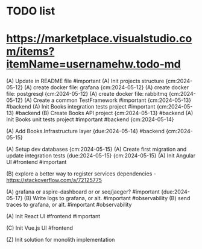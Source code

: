 # TODO list
# https://marketplace.visualstudio.com/items?itemName=usernamehw.todo-md

(A) Update in README file #important
(A) Init projects structure {cm:2024-05-12}
(A) create docker file: grafana {cm:2024-05-12}
(A) create docker file: postgresql {cm:2024-05-12}
(A) create docker file: rabbitmq {cm:2024-05-12}
(A) Create a common TestFramework #important {cm:2024-05-13} #backend
(A) Init Books integration tests project #important {cm:2024-05-13} #backend
(B) Create Books API project {cm:2024-05-13} #backend
(A) Init Books unit tests project #important #backend {cm:2024-05-14}

(A) Add Books.Infrastructure layer {due:2024-05-14} #backend {cm:2024-05-15}

(A) Setup dev databases {cm:2024-05-15}
(A) Create first migration and update integration tests {due:2024-05-15} {cm:2024-05-15}
(A) Init Angular UI #frontend #important

(B) explore a better way to register services dependencies - https://stackoverflow.com/a/72125775


(A) grafana or aspire-dashboard or or seq/jaeger? #important {due:2024-05-17}
(B) Write logs to grafana, or alt. #important #observability
(B) send traces to grafana, or alt. #important #observability

(A) Init React UI #frontend #important

(C) Init Vue.js UI #frontend


(Z) Init solution for monolith implementation